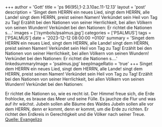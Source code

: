+++
author = 'Gott'
title = 'ps 96(95),1-2.3.10ac.11-12.13'
layout = 'post'
description = 'Singet dem HERRN ein neues Lied, singt dem HERRN, alle Lande! singt dem HERRN, preist seinen Namen! Verkündet sein Heil von Tag zu Tag!  Erzählt bei den Nationen von seiner Herrlichkeit, bei allen Völkern von seinen Wundern!  Verkündet bei den Nationen:  Er richtet die Nationen s....'
images = ['/symbols/psalmus.jpg']
categories = ['PSALMUS']
tags = ['PSALMUS']
date = '2023-12-12 08:00:00 +0100'
summary = 'Singet dem HERRN ein neues Lied, singt dem HERRN, alle Lande! singt dem HERRN, preist seinen Namen! Verkündet sein Heil von Tag zu Tag!  Erzählt bei den Nationen von seiner Herrlichkeit, bei allen Völkern von seinen Wundern!  Verkündet bei den Nationen:  Er richtet die Nationen s....'
linkedsummaryImage = 'psalmus.jpg'
keepImageRatio = 'true'
+++
Singet dem HERRN ein neues Lied, singt dem HERRN, alle Lande!
singt dem HERRN, preist seinen Namen! Verkündet sein Heil von Tag zu Tag! 
Erzählt bei den Nationen von seiner Herrlichkeit, bei allen Völkern von seinen Wundern! 
Verkündet bei den Nationen:

Er richtet die Nationen so, wie es recht ist.<!--more-->
Der Himmel freue sich, die Erde frohlocke, es brause das Meer und seine Fülle. 
Es jauchze die Flur und was auf ihr wächst. Jubeln sollen alle Bäume des Waldes
Jubeln sollen alle vor dem HERRN, denn er kommt, denn er kommt, um die Erde zu richten. Er richtet den Erdkreis in Gerechtigkeit und die Völker nach seiner Treue.<br> [Quelle: Evangelizo](https://evangeliumtagfuertag.org/DE/gospel)